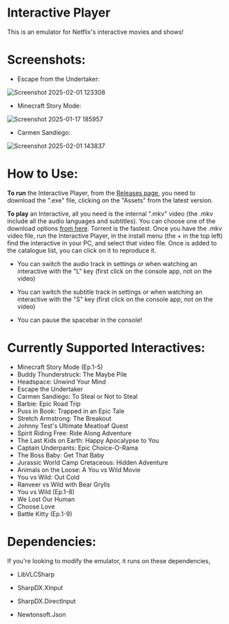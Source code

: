 # Interactive Player
This is an emulator for Netflix's interactive movies and shows!

# Screenshots:
* Escape from the Undertaker:
  
![Screenshot 2025-02-01 123308](https://github.com/user-attachments/assets/bb716d5b-33b6-4fae-a201-04c21a7e1338)

* Minecraft Story Mode:
  
![Screenshot 2025-01-17 185957](https://github.com/user-attachments/assets/60e9780d-0a94-4276-8aab-f63879548d94)

* Carmen Sandiego:
  
![Screenshot 2025-02-01 143837](https://github.com/user-attachments/assets/1491310d-a5b4-478d-aaab-eee689516d47)

# How to Use:

**To run** the Interactive Player, from the [Releases page](https://github.com/Eveep23/Interactive-Player/releases), you need to download the ".exe" file, clicking on the "Assets" from the latest version. 

**To play** an Interactive, all you need is the internal ".mkv" video (the .mkv include all the audio languages and subtitles). You can choose one of the download options [from here](https://archive.org/details/puss-in-book-trapped-in-an-epic-tale-interactive). Torrent is the fastest. 
Once you have the .mkv video file, run the Interactive Player, in the install menu (the + in the top left) find the interactive in your PC, and select that video file. Once is added to the catalogue list, you can click on it to reproduce it.

* You can switch the audio track in settings or when watching an interactive with the "L" key (first click on the console app, not on the video)

* You can switch the subtitle track in settings or when watching an interactive with the "S" key (first click on the console app, not on the video)

* You can pause the spacebar in the console!

# Currently Supported Interactives:

* Minecraft Story Mode (Ep.1-5)
* Buddy Thunderstruck: The Maybe Pile 
* Headspace: Unwind Your Mind 
* Escape the Undertaker 
* Carmen Sandiego: To Steal or Not to Steal 
* Barbie: Epic Road Trip 
* Puss in Book: Trapped in an Epic Tale
* Stretch Armstrong: The Breakout 
* Johnny Test's Ultimate Meatloaf Quest 
* Spirit Riding Free: Ride Along Adventure 
* The Last Kids on Earth: Happy Apocalypse to You 
* Captain Underpants: Epic Choice-O-Rama 
* The Boss Baby: Get That Baby 
* Jurassic World Camp Cretaceous: Hidden Adventure 
* Animals on the Loose: A You vs Wild Movie 
* You vs Wild: Out Cold
* Ranveer vs Wild with Bear Grylls 
* You vs Wild (Ep.1-8)
* We Lost Our Human
* Choose Love 
* Battle Kitty (Ep.1-9)

# Dependencies:
If you're looking to modify the emulator, it runs on these dependencies,

* LibVLCSharp

* SharpDX.XInput

* SharpDX.DirectInput

* Newtonsoft.Json
